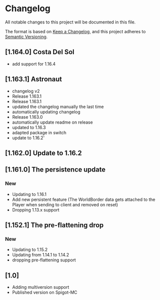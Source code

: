 # Changelog
All notable changes to this project will be documented in this file.

The format is based on [Keep a Changelog](https://keepachangelog.com/en/1.0.0/),
and this project adheres to [Semantic Versioning](https://semver.org/spec/v2.0.0.html).

## [1.164.0] Costa Del Sol

- add support for 1.16.4

## [1.163.1] Astronaut

- changelog v2
- Release 1.163.1
- Release 1.163.1
- updated the changelog manually the last time
- automatically updating changelog
- Release 1.163.0
- automatically update readme on release
- updated to 1.16.3
- adapted package in switch
- update to 1.16.2'

## [1.162.0] Update to 1.16.2

## [1.161.0] The persistence update

### New
- Updating to 1.16.1
- Add new persistent feature (The WorldBorder data gets attached to the Player when sending to client and removed on reset)
- Dropping 1.13.x support


## [1.152.1] The pre-flattening drop

### New
- Updating to 1.15.2
- Updating from 1.14.1 to 1.14.2
- dropping pre-flattening support


## [1.0]

- Adding multiversion support
- Published version on Spigot-MC
